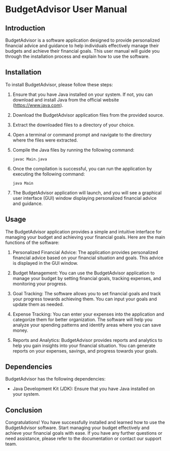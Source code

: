 # BudgetAdvisor User Manual

## Introduction

BudgetAdvisor is a software application designed to provide personalized financial advice and guidance to help individuals effectively manage their budgets and achieve their financial goals. This user manual will guide you through the installation process and explain how to use the software.

## Installation

To install BudgetAdvisor, please follow these steps:

1. Ensure that you have Java installed on your system. If not, you can download and install Java from the official website (https://www.java.com).

2. Download the BudgetAdvisor application files from the provided source.

3. Extract the downloaded files to a directory of your choice.

4. Open a terminal or command prompt and navigate to the directory where the files were extracted.

5. Compile the Java files by running the following command:

   ```
   javac Main.java
   ```

6. Once the compilation is successful, you can run the application by executing the following command:

   ```
   java Main
   ```

7. The BudgetAdvisor application will launch, and you will see a graphical user interface (GUI) window displaying personalized financial advice and guidance.

## Usage

The BudgetAdvisor application provides a simple and intuitive interface for managing your budget and achieving your financial goals. Here are the main functions of the software:

1. Personalized Financial Advice: The application provides personalized financial advice based on your financial situation and goals. This advice is displayed in the GUI window.

2. Budget Management: You can use the BudgetAdvisor application to manage your budget by setting financial goals, tracking expenses, and monitoring your progress.

3. Goal Tracking: The software allows you to set financial goals and track your progress towards achieving them. You can input your goals and update them as needed.

4. Expense Tracking: You can enter your expenses into the application and categorize them for better organization. The software will help you analyze your spending patterns and identify areas where you can save money.

5. Reports and Analytics: BudgetAdvisor provides reports and analytics to help you gain insights into your financial situation. You can generate reports on your expenses, savings, and progress towards your goals.

## Dependencies

BudgetAdvisor has the following dependencies:

- Java Development Kit (JDK): Ensure that you have Java installed on your system.

## Conclusion

Congratulations! You have successfully installed and learned how to use the BudgetAdvisor software. Start managing your budget effectively and achieve your financial goals with ease. If you have any further questions or need assistance, please refer to the documentation or contact our support team.